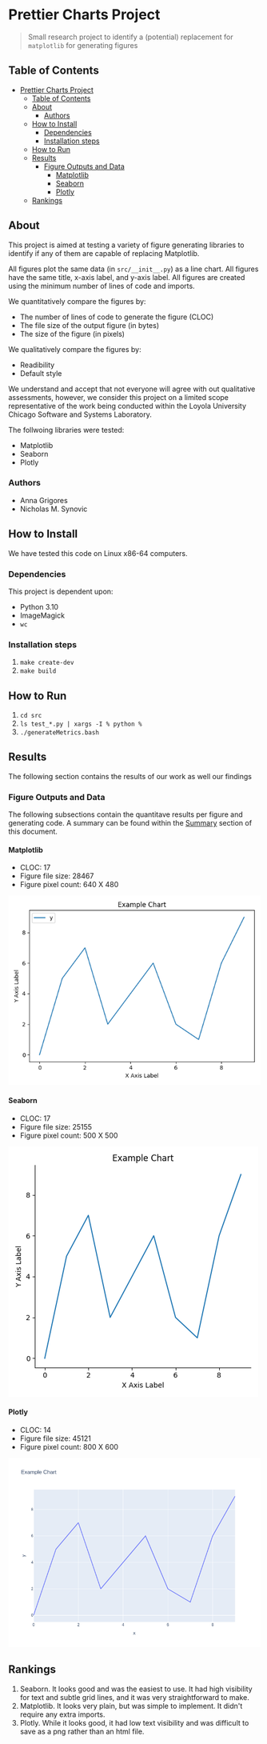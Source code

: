 # Prettier Charts Project

> Small research project to identify a (potential) replacement for `matplotlib`
> for generating figures

## Table of Contents

- [Prettier Charts Project](#prettier-charts-project)
  - [Table of Contents](#table-of-contents)
  - [About](#about)
    - [Authors](#authors)
  - [How to Install](#how-to-install)
    - [Dependencies](#dependencies)
    - [Installation steps](#installation-steps)
  - [How to Run](#how-to-run)
  - [Results](#results)
    - [Figure Outputs and Data](#figure-outputs-and-data)
      - [Matplotlib](#matplotlib)
      - [Seaborn](#seaborn)
      - [Plotly](#plotly)
  - [Rankings](#rankings)

## About

This project is aimed at testing a variety of figure generating libraries to
identify if any of them are capable of replacing Matplotlib.

All figures plot the same data (in `src/__init__.py`) as a line chart. All
figures have the same title, x-axis label, and y-axis label. All figures are
created using the minimum number of lines of code and imports.

We quantitatively compare the figures by:

- The number of lines of code to generate the figure (CLOC)
- The file size of the output figure (in bytes)
- The size of the figure (in pixels)

We qualitatively compare the figures by:

- Readibility
- Default style

We understand and accept that not everyone will agree with out qualitative
assessments, however, we consider this project on a limited scope representative
of the work being conducted within the Loyola University Chicago Software and
Systems Laboratory.

The follwoing libraries were tested:

- Matplotlib
- Seaborn
- Plotly

### Authors

- Anna Grigores
- Nicholas M. Synovic

## How to Install

We have tested this code on Linux x86-64 computers.

### Dependencies

This project is dependent upon:

- Python 3.10
- ImageMagick
- `wc`

### Installation steps

1. `make create-dev`
1. `make build`

## How to Run

1. `cd src`
1. `ls test_*.py | xargs -I % python %`
1. `./generateMetrics.bash`

## Results

The following section contains the results of our work as well our findings

### Figure Outputs and Data

The following subsections contain the quantitave results per figure and
generating code. A summary can be found within the [Summary](#summary) section
of this document.

#### Matplotlib

- CLOC: 17
- Figure file size: 28467
- Figure pixel count: 640 X 480

![Matplotlib](src/img/matplotlib.png)

#### Seaborn

- CLOC: 17
- Figure file size: 25155
- Figure pixel count: 500 X 500

![Seaborn](src/img/seaborn.png)

#### Plotly

- CLOC: 14
- Figure file size: 45121
- Figure pixel count: 800 X 600

![Plotly](src/img/plotly.png)

## Rankings

1. Seaborn. It looks good and was the easiest to use. It had high visibility for
   text and subtle grid lines, and it was very straightforward to make.
1. Matplotlib. It looks very plain, but was simple to implement. It didn't
   require any extra imports.
1. Plotly. While it looks good, it had low text visibility and was difficult to
   save as a png rather than an html file.
